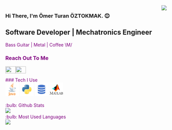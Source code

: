 <img src ="https://media1.giphy.com/media/xT9IgzoKnwFNmISR8I/giphy.gif?" aLign="right" >

### Hi There, I'm Ömer Turan ÖZTOKMAK. :blush:

## Software Developer | Mechatronics Engineer

<font color ="purple"> Bass Guitar | Metal | Coffee \M/ 

### Reach Out To Me
[<img height="22" width="32" src="https://cdn.jsdelivr.net/npm/simple-icons@v7/icons/gmail.svg" aLign = "left" />][Gmail]
[<img height="22" width="32" src="https://cdn.jsdelivr.net/npm/simple-icons@v7/icons/linkedin.svg" aLign = "left" />][LinkedIn]

[Gmail]:oztokmak13@gmail.com
[LinkedIn]:https://www.linkedin.com/in/%C3%B6mer-turan-%C3%B6ztokmak-a080221ab/

<br />
<br />
### Tech I Use
<br />
<img height=42 src =https://raw.githubusercontent.com/github/explore/5b3600551e122a3277c2c5368af2ad5725ffa9a1/topics/java/java.png aLing = "left">
<img height=42 src =https://raw.githubusercontent.com/github/explore/5b3600551e122a3277c2c5368af2ad5725ffa9a1/topics/python/python.png  aLing = "left">
<img height=42 src =https://raw.githubusercontent.com/github/explore/5b3600551e122a3277c2c5368af2ad5725ffa9a1/topics/sql/sql.png  aLing = "left">
<img height=42 src =https://raw.githubusercontent.com/github/explore/5b3600551e122a3277c2c5368af2ad5725ffa9a1/topics/matlab/matlab.png  aLing = "left">
<br />
<br />

<summary>:bulb: Github Stats</summary>
<img src="https://github-readme-stats.vercel.app/api?username=oztokmak&theme=radical">



<summary>:bulb: Most Used Languages</summary>
<img src="https://github-readme-stats.vercel.app/api/top-langs/?username=oztokmak&theme=radical">
